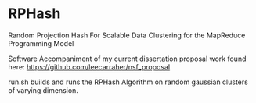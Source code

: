 RPHash
======

Random Projection Hash For Scalable Data Clustering for the MapReduce Programming Model

Software Accompaniment of my current dissertation proposal work found here:
https://github.com/leecarraher/nsf_proposal


run.sh builds and runs the RPHash Algorithm on random gaussian clusters of varying dimension.
